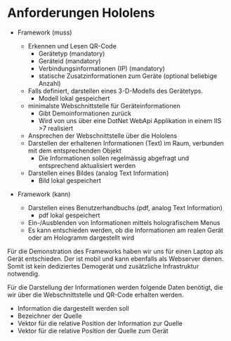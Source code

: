 
# Anforderungen Hololens

* Framework (muss)
    * Erkennen und Lesen QR-Code
        * Gerätetyp (mandatory)
        * Geräteid (mandatory)
        * Verbindungsinformationen (IP) (mandatory)
        * statische Zusatzinformationen zum Geräte (optional beliebige Anzahl)
    * Falls definiert, darstellen eines 3-D-Modells des Gerätetyps.
        * Modell lokal gespeichert
    * minimalste Webschnittstelle für Geräteinformationen
        * Gibt Demoinformationen zurück
        * Wird von uns über eine DotNet WebApi Applikation in einem IIS >7 realisiert
    * Ansprechen der Webschnittstelle über die Hololens
    * Darstellen der erhaltenen Informationen (Text) im Raum, verbunden mit dem entsprechenden Objekt
        * Die Informationen sollen regelmässig abgefragt und entsprechend aktualisiert werden
    * Darstellen eines Bildes (analog Text Information)
        * Bild lokal gespeichert


* Framework (kann)
    * Darstellen eines Benutzerhandbuchs (pdf, analog Text Information)
        * pdf lokal gespeichert
    * Ein-/Ausblenden von Informationen mittels holografischem Menus
    * Es kann entschieden werden, ob die Informationen am realen Gerät oder am Hologramm dargestellt
      wird

Für die Demonstration des Frameworks haben wir uns für einen Laptop als Gerät entschieden. Der ist
mobil und kann ebenfalls als Webserver dienen. Somit ist kein dediziertes Demogerät und zusätzliche
Infrastruktur notwendig.

Für die Darstellung der Informationen werden folgende Daten benötigt, die wir über die
Webschnittstelle und QR-Code erhalten werden.

- Information die dargestellt werden soll
- Bezeichner der Quelle
- Vektor für die relative Position der Information zur Quelle
- Vektor für die relative Position der Quelle zum Gerät


